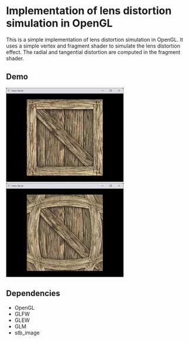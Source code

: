 # Implementation of lens distortion simulation in OpenGL

This is a simple implementation of lens distortion simulation in OpenGL. 
It uses a simple vertex and fragment shader to simulate the lens distortion effect.
The radial and tangential distortion are computed in the fragment shader.

## Demo
![Demo](screenshots/no_distortion.png) ![Demo](screenshots/demo_radial_distortion.png)

## Dependencies
- OpenGL
- GLFW
- GLEW
- GLM
- stb_image